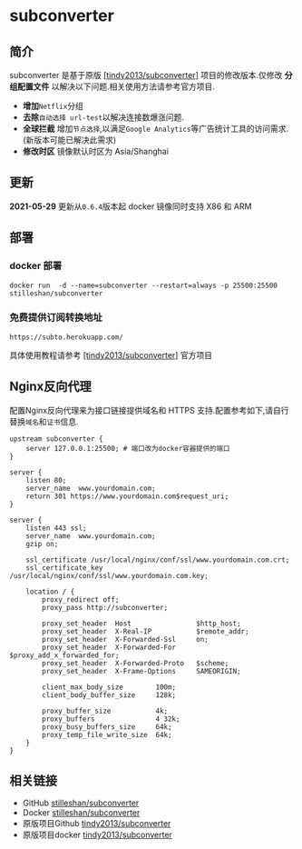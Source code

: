 # subconverter
## 简介
subconverter 是基于原版 [[tindy2013/subconverter]](https://github.com/tindy2013/subconverter) 项目的修改版本.仅修改 **分组配置文件** 以解决以下问题.相关使用方法请参考官方项目.

- **增加**`Netflix`分组
- **去除**`自动选择 url-test`以解决连接数爆涨问题.
- **全球拦截** 增加`节点选择`,以满足`Google Analytics`等广告统计工具的访问需求.(新版本可能已解决此需求)
- **修改时区** 镜像默认时区为 Asia/Shanghai

## 更新
**2021-05-29** 更新从`0.6.4`版本起 docker 镜像同时支持 X86 和 ARM

## 部署
### docker 部署
```shell
docker run  -d --name=subconverter --restart=always -p 25500:25500 stilleshan/subconverter
```

### 免费提供订阅转换地址
```shell
https://subto.herokuapp.com/
```
具体使用教程请参考 [[tindy2013/subconverter]](https://github.com/tindy2013/subconverter)  官方项目

## Nginx反向代理
配置Nginx反向代理来为接口链接提供域名和 HTTPS 支持.配置参考如下,请自行替换`域名`和`证书`信息.

```nginx
upstream subconverter { 
    server 127.0.0.1:25500; # 端口改为docker容器提供的端口
}

server {
    listen 80;
    server_name  www.yourdomain.com;
    return 301 https://www.yourdomain.com$request_uri;
}

server {
    listen 443 ssl;
    server_name  www.yourdomain.com;
    gzip on;    

    ssl_certificate /usr/local/nginx/conf/ssl/www.yourdomain.com.crt;
    ssl_certificate_key /usr/local/nginx/conf/ssl/www.yourdomain.com.key;

    location / {
        proxy_redirect off;
        proxy_pass http://subconverter;

        proxy_set_header  Host                $http_host;
        proxy_set_header  X-Real-IP           $remote_addr;
        proxy_set_header  X-Forwarded-Ssl     on;
        proxy_set_header  X-Forwarded-For     $proxy_add_x_forwarded_for;
        proxy_set_header  X-Forwarded-Proto   $scheme;
        proxy_set_header  X-Frame-Options     SAMEORIGIN;

        client_max_body_size        100m;
        client_body_buffer_size     128k;

        proxy_buffer_size           4k;
        proxy_buffers               4 32k;
        proxy_busy_buffers_size     64k;
        proxy_temp_file_write_size  64k;
    }
}
```

## 相关链接
- GitHub [stilleshan/subconverter](https://github.com/stilleshan/subconverter)
- Docker [stilleshan/subconverter](https://hub.docker.com/r/stilleshan/subconverter)
- 原版项目Github [tindy2013/subconverter](https://github.com/tindy2013/subconverter)
- 原版项目docker [tindy2013/subconverter](https://hub.docker.com/r/tindy2013/subconverter)
